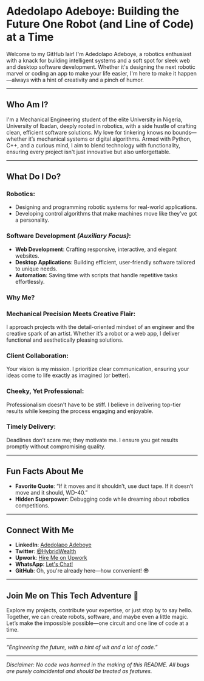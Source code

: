 # Adedolapo Adeboye: Building the Future One Robot (and Line of Code) at a Time  

Welcome to my GitHub lair! I'm Adedolapo Adeboye, a robotics enthusiast with a knack for building intelligent systems and a soft spot for sleek web and desktop software development. Whether it's designing the next robotic marvel or coding an app to make your life easier, I'm here to make it happen—always with a hint of creativity and a pinch of humor.  

---

## Who Am I?  

I'm a Mechanical Engineering student of the elite University in Nigeria, University of Ibadan, deeply rooted in robotics, with a side hustle of crafting clean, efficient software solutions. My love for tinkering knows no bounds—whether it’s mechanical systems or digital algorithms. Armed with Python, C++, and a curious mind, I aim to blend technology with functionality, ensuring every project isn't just innovative but also unforgettable.  

---

## What Do I Do?  

### **Robotics**:  
- Designing and programming robotic systems for real-world applications.  
- Developing control algorithms that make machines move like they’ve got a personality.  

### **Software Development** *(Auxiliary Focus)*:  
- **Web Development**: Crafting responsive, interactive, and elegant websites.  
- **Desktop Applications**: Building efficient, user-friendly software tailored to unique needs.  
- **Automation**: Saving time with scripts that handle repetitive tasks effortlessly.  

### **Why Me?**  

### **Mechanical Precision Meets Creative Flair**:  
I approach projects with the detail-oriented mindset of an engineer and the creative spark of an artist. Whether it’s a robot or a web app, I deliver functional and aesthetically pleasing solutions.  

### **Client Collaboration**:  
Your vision is my mission. I prioritize clear communication, ensuring your ideas come to life exactly as imagined (or better).  

### **Cheeky, Yet Professional**:  
Professionalism doesn't have to be stiff. I believe in delivering top-tier results while keeping the process engaging and enjoyable.  

### **Timely Delivery**:  
Deadlines don’t scare me; they motivate me. I ensure you get results promptly without compromising quality.  

---

## Fun Facts About Me  

- **Favorite Quote**: “If it moves and it shouldn’t, use duct tape. If it doesn’t move and it should, WD-40.”  
- **Hidden Superpower**: Debugging code while dreaming about robotics competitions.  

---

## Connect With Me  

- **LinkedIn**: [Adedolapo Adeboye](https://ng.linkedin.com/in/adedolapo-adeboye-59a2bb305)  
- **Twitter**: [@HybridWealth](https://x.com/HybridWealth?t=CrXNRDf2J3RgKcI2L9K54g&s=09)  
- **Upwork**: [Hire Me on Upwork](https://www.upwork.com/freelancers/~013bd43b015ceba8c0)  
- **WhatsApp**: [Let's Chat!](https://wa.me/2349017049949)  
- **GitHub**: Oh, you're already here—how convenient! 😎  

---

## Join Me on This Tech Adventure 🚀  

Explore my projects, contribute your expertise, or just stop by to say hello. Together, we can create robots, software, and maybe even a little magic. Let’s make the impossible possible—one circuit and one line of code at a time.  

---

*“Engineering the future, with a hint of wit and a lot of code.”*

---


*Disclaimer: No code was harmed in the making of this README. All bugs are purely coincidental and should be treated as features.*
